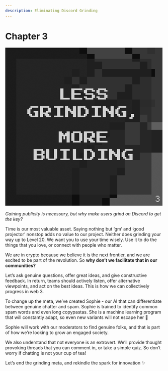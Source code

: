 ```yaml
---
description: Eliminating Discord Grinding
---
```


# Chapter 3

<div align="left">

<img src="../../.gitbook/assets/Tweet-Post3 (1).png" alt="">

</div>

_Gaining publicity is necessary, but why make users grind on Discord to get the key?_

Time is our most valuable asset. Saying nothing but ‘gm’ and ‘good projector’ nonstop adds no value to our project. Neither does grinding your way up to Level 20. We want you to use your time wisely. Use it to do the things that you love, or connect with people who matter.

We are in crypto because we believe it is the next frontier, and we are excited to be part of the revolution. So **why don’t we facilitate that in our communities?**

Let’s ask genuine questions, offer great ideas, and give constructive feedback. In return, teams should actively listen, offer alternative viewpoints, and act on the best ideas. This is how we can collectively progress in web 3.

To change up the meta, we’ve created Sophie - our AI that can differentiate between genuine chatter and spam. Sophie is trained to identify common spam words and even long copypastas. She is a machine learning program that will constantly adapt, so even new variants will not escape her 🧠

Sophie will work with our moderators to find genuine folks, and that is part of how we’re looking to grow an engaged society.

We also understand that not everyone is an extrovert. We’ll provide thought provoking threads that you can comment in, or take a simple quiz. So don’t worry if chatting is not your cup of tea!

Let’s end the grinding meta, and rekindle the spark for innovation ✨
